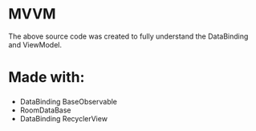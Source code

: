 # MVVM

The above source code was created to fully understand the DataBinding and ViewModel.



# Made with:
###  
- DataBinding BaseObservable
- RoomDataBase
- DataBinding RecyclerView

